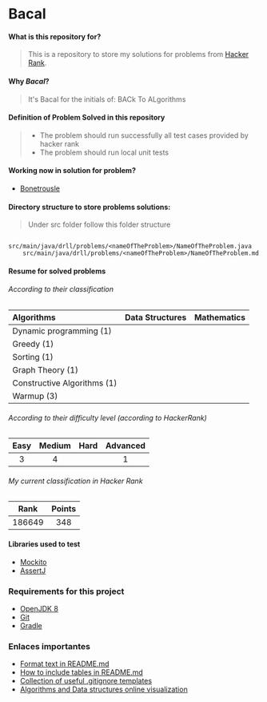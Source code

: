 # Bacal

#### What is this repository for?
> This is a repository to store my solutions for problems 
from [Hacker Rank](https://www.hackerrank.com/dashboard). 

#### Why _Bacal_?
> It's Bacal for the initials of: BACk To ALgorithms

#### Definition of Problem Solved in this repository
> - The problem should run successfully all test cases provided by hacker rank
> - The problem should run local unit tests

#### Working now in solution for problem?
* [Bonetrousle](https://www.hackerrank.com/challenges/bonetrousle/problem)

#### Directory structure to store problems solutions:
> Under src folder follow this folder structure
```
    src/main/java/drll/problems/<nameOfTheProblem>/NameOfTheProblem.java
    src/main/java/drll/problems/<nameOfTheProblem>/NameOfTheProblem.md
```

#### Resume for solved problems

###### According to their classification

| Algorithms                    | Data Structures | Mathematics |
| :--- | --- | --- |
| Dynamic programming (1)       | | |
| Greedy (1)                    | | |
| Sorting (1)                   | | |
| Graph Theory (1)              | | |
| Constructive Algorithms (1)   | | |
| Warmup (3)                    | | |

###### According to their difficulty level (according to HackerRank)

| Easy  | Medium | Hard  | Advanced |
| :---: | :---:  | :---: |   :---:  |
|   3   |   4    |       |     1    |

###### My current classification in Hacker Rank

| Rank   | Points |
| :---:  |  :---: |
| 186649 |  348   |

#### Libraries used to test
* [Mockito](http://site.mockito.org/)
* [AssertJ](http://joel-costigliola.github.io/assertj/index.html)

### Requirements for this project
* [OpenJDK 8](http://openjdk.java.net/install/)
* [Git](https://git-scm.com/)
* [Gradle](https://gradle.org/)

### Enlaces importantes
* [Format text in README.md](https://help.github.com/articles/basic-writing-and-formatting-syntax/)
* [How to include tables in README.md](https://help.github.com/articles/organizing-information-with-tables/)
* [Collection of useful .gitignore templates](https://github.com/github/gitignore)
* [Algorithms and Data structures online visualization](https://www.cs.usfca.edu/~galles/visualization/Algorithms.html)

